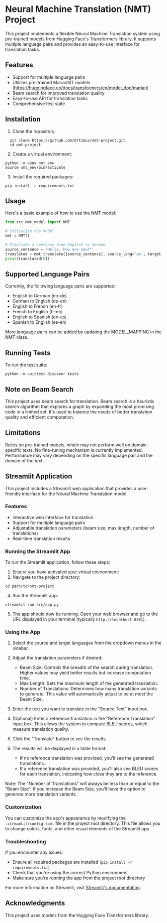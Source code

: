 # Neural Machine Translation (NMT) Project

This project implements a flexible Neural Machine Translation system using pre-trained models from Hugging Face's Transformers library. It supports multiple language pairs and provides an easy-to-use interface for translation tasks.

## Features

- Support for multiple language pairs
- Utilizes pre-trained MarianMT models (https://huggingface.co/docs/transformers/en/model_doc/marian)
- Beam search for improved translation quality
- Easy-to-use API for translation tasks
- Comprehensive test suite

## Installation

1. Clone the repository:
```
  git clone https://github.com/Ortimus/nmt-project.git
  cd nmt-project
```

2. Create a virtual environment:
```
python -m venv nmt_env
source nmt_env/bin/activate 
```
3. Install the required packages:
```
pip install -r requirements.txt
```

## Usage

Here's a basic example of how to use the NMT model:

```python
from src.nmt_model import NMT

# Initialize the model
nmt = NMT()

# Translate a sentence from English to German
source_sentence = "Hello, how are you?"
translated = nmt.translate([source_sentence], source_lang='en', target_lang='de')
print(translated[0])
```

## Supported Language Pairs
Currently, the following language pairs are supported:

- English to German (en-de)
- German to English (de-en)
- English to French (en-fr)
- French to English (fr-en)
- English to Spanish (en-es)
- Spanish to English (es-en)

More language pairs can be added by updating the MODEL_MAPPING in the NMT class.

## Running Tests
To run the test suite:

```
python -m unittest discover tests
```

## Note on Beam Search
This project uses beam search for translation. Beam search is a heuristic search algorithm that explores a graph by expanding the most promising node in a limited set. It's used to balance the needs of better translation quality and efficient computation.

## Limitations

Relies on pre-trained models, which may not perform well on domain-specific texts.
No fine-tuning mechanism is currently implemented.
Performance may vary depending on the specific language pair and the domain of the text.



## Streamlit Application

This project includes a Streamlit web application that provides a user-friendly interface for the Neural Machine Translation model.

### Features

- Interactive web interface for translation
- Support for multiple language pairs
- Adjustable translation parameters (beam size, max length, number of translations)
- Real-time translation results

### Running the Streamlit App

To run the Streamlit application, follow these steps:

1. Ensure you have activated your virtual environment:
2. Navigate to the project directory:
```
cd path/to/nmt-project
```
4. Run the Streamlit app:
```
streamlit run src/app.py
```
5. The app should now be running. Open your web browser and go to the URL displayed in your terminal (typically `http://localhost:8501`).


### Using the App

1. Select the source and target languages from the dropdown menus in the sidebar.

2. Adjust the translation parameters if desired:
   - Beam Size: Controls the breadth of the search during translation. Higher values may yield better results but increase computation time.
   - Max Length: Sets the maximum length of the generated translation.
   - Number of Translations: Determines how many translation variants to generate. This value will automatically adjust to be at most the Beam Size.

3. Enter the text you want to translate in the "Source Text" input box.

4. (Optional) Enter a reference translation in the "Reference Translation" input box. This allows the system to compute BLEU scores, which measure translation quality.

5. Click the "Translate" button to see the results.

6. The results will be displayed in a table format:
   - If no reference translation was provided, you'll see the generated translations.
   - If a reference translation was provided, you'll also see BLEU scores for each translation, indicating how close they are to the reference.

Note: The "Number of Translations" will always be less than or equal to the "Beam Size". If you increase the Beam Size, you'll have the option to generate more translation variants.

### Customization

You can customize the app's appearance by modifying the `.streamlit/config.toml` file in the project root directory. This file allows you to change colors, fonts, and other visual elements of the Streamlit app.

### Troubleshooting

If you encounter any issues:
- Ensure all required packages are installed (`pip install -r requirements.txt`)
- Check that you're using the correct Python environment
- Make sure you're running the app from the project root directory

For more information on Streamlit, visit [Streamlit's documentation](https://docs.streamlit.io/).

## Acknowledgments

This project uses models from the Hugging Face Transformers library.